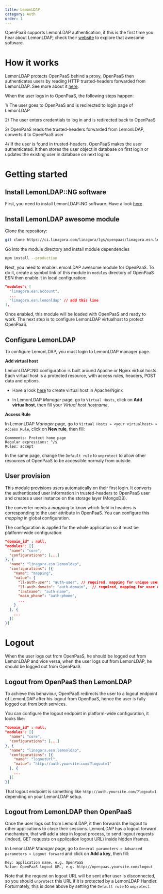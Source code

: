 ```yaml
---
title: LemonLDAP
category: Auth
order: 1
---
```


OpenPaaS supports LemonLDAP authentication, if this is the first time you hear
about LemonLDAP, check their [website](https://lemonldap-ng.org)
to explore that awesome software.

# How it works

LemonLDAP protects OpenPaaS behind a proxy, OpenPaaS then authenticates users by
reading HTTP trusted-headers forwarded from LemonLDAP. See more about it
[here](https://lemonldap-ng.org/documentation/presentation).

When the user logs in to OpenPaaS, the following steps happen:

1/ The user goes to OpenPaaS and is redirected to login page of LemonLDAP

2/ The user enters credentials to log in and is redirected back to OpenPaaS

3/ OpenPaaS reads the trusted-headers forwarded from LemonLDAP, converts it to
OpenPaaS user

4/ If the user is found in trusted-headers, OpenPaaS makes the user authenticated.
It then stores the user object in database on first login or updates the existing
user in database on next logins

# Getting started

## Install LemonLDAP::NG software

First, you need to install LemonLDAP::NG software. Have a look [here](https://lemonldap-ng.org/documentation).

## Install LemonLDAP awesome module

Clone the repository:

```bash
git clone https://ci.linagora.com/linagora/lgs/openpaas/linagora.esn.lemonldap.git
```

Go into the module directory and install module dependencies

```bash
npm install --production
```

Next, you need to enable LemonLDAP awesome module for OpenPaaS. To do it, create a symbol
link of this module in `modules` directory of OpenPaaS ESN then enable it in
local configuration:

```json
"modules": [
  "linagora.esn.account",
  ...
  "linagora.esn.lemonldap" // add this line
],
```

Once enabled, this module will be loaded with OpenPaaS and ready to work.
The next step is to configure LemonLDAP virtualhost to protect OpenPaaS.

## Configure LemonLDAP

To configure LemonLDAP, you must login to LemonLDAP manager page.

**Add virtual host**

LemonLDAP::NG configuration is built around Apache or Nginx virtual hosts. Each virtual
host is a protected resource, with access rules, headers, POST data and options.

- Have a look [here](https://lemonldap-ng.org/documentation/latest/configvhost) to create
virtual host in Apache/Nginx

- In LemonLDAP _Manager_ page, go to `Virtual Hosts`, click on __Add virtualhost__, then
fill your _Virtual host hostname_.

**Access Rule**

In LemonLDAP _Manager_ page, go to `Virtual Hosts » <your virtualhost> » Access Rule`,
click on __New rule__, then fill:

```
Commments: Protect home page
Regular expressions: ^/$
Rules: accept
```

In the same page, change the `Default rule` to `unprotect` to allow other resources
of OpenPaaS to be accessible normaly from outside.

## User provision

This module provisions users automatically on their first login. It converts the
authenticated user information in trusted-headers to OpenPaaS user and creates
a user instance on the storage layer (MongoDB).

The converter needs a _mapping_ to know which field in headers is corresponding
to the user attribute in OpenPaaS. You can configure this _mapping_ in global
configuration.

The configuration is applied for the whole application so it must be platform-wide
configuration:

```json
"domain_id" : null,
"modules": [{
  "name": "core",
  "configurations": [...]
}, {
  "name": "linagora.esn.lemonldap",
  "configurations": [{
    "name": "mapping",
    "value": {
      "ll-auth-user": "auth-user", // required, mapping for unique username (usually email)
      "ll-auth-domain": "auth-domain",  // required, mapping for user domain
      "lastname": "auth-name",
      "main_phone": "auth-phone",
      ...
    }
  }, {
    ...
  }]
}]
```

# Logout

When the user logs out from OpenPaaS, he should be logged out from LemonLDAP and
vice versa, when the user logs out from LemonLDAP, he should be logged out from
OpenPaaS.

## Logout from OpenPaaS then LemonLDAP

To achieve this behaviour, OpenPaaS redirects the user to a logout endpoint of LemonLDAP
after his logout from OpenPaaS, hence the user is fully logged out from both services.

You can configure the logout endpoint in platform-wide configuration, it looks like:

```json
"domain_id" : null,
"modules": [{
  "name": "core",
  "configurations": [...]
}, {
  "name": "linagora.esn.lemonldap",
  "configurations": [{
    "name": "logoutUrl",
    "value": "http://auth.yoursite.com/?logout=1"
  }, {
    ...
  }]
}]
```

That logout endpoint is something like `http://auth.yoursite.com/?logout=1` depending
on your LemonLDAP setup.

## Logout from LemonLDAP then OpenPaaS

Once the user logs out from LemonLDAP, it then forwards the logout to other applications
to close their sessions. LemonLDAP has a logout forward mechanism, that will add
a step in logout process, to send logout requests (indeed, GET requests
on application logout URL) inside hidden iframes.

In LemonLDAP _Manager_ page, go to `General parameters » Advanced parameters » Logout forward` and
click on __Add a key__, then fill:

```
Key: application name, e.g. OpenPaaS
Value: OpenPaaS logout URL, e.g. http://openpaas.yoursite.com/logout
```

Note that the request on logout URL will be sent after user is disconnected,
so you should `unprotect` this URL if it is protected by a LemonLDAP Handler.
Forturnately, this is done above by setting the `Default rule` to `unprotect`.
